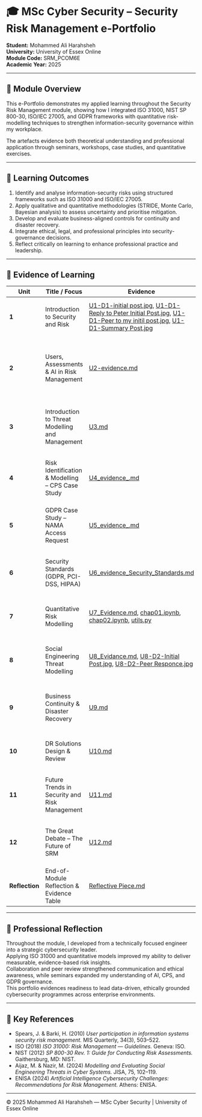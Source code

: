 # 🎓 MSc Cyber Security – Security Risk Management e-Portfolio  
**Student:** Mohammed Ali Harahsheh  
**University:** University of Essex Online  
**Module Code:** SRM_PCOM6E  
**Academic Year:** 2025  

---

## 📘 Module Overview  
This e-Portfolio demonstrates my applied learning throughout the Security Risk Management module, showing how I integrated ISO 31000, NIST SP 800-30, ISO/IEC 27005, and GDPR frameworks with quantitative risk-modelling techniques to strengthen information-security governance within my workplace.  

The artefacts evidence both theoretical understanding and professional application through seminars, workshops, case studies, and quantitative exercises.  

---

## 🎯 Learning Outcomes  
1. Identify and analyse information-security risks using structured frameworks such as ISO 31000 and ISO/IEC 27005.  
2. Apply qualitative and quantitative methodologies (STRIDE, Monte Carlo, Bayesian analysis) to assess uncertainty and prioritise mitigation.  
3. Develop and evaluate business-aligned controls for continuity and disaster recovery.  
4. Integrate ethical, legal, and professional principles into security-governance decisions.  
5. Reflect critically on learning to enhance professional practice and leadership.  

---

## 🧩 Evidence of Learning  

| Unit | Title / Focus | Evidence | Key Learning |
|------|----------------|-----------|--------------|
| **1** | Introduction to Security and Risk | [U1-D1-initial post.jpg](U1/U1-D1-initial%20post.jpg), [U1-D1-Reply to Peter Initial Post.jpg](U1/U1-D1-Reply%20to%20Peter%20Initial%20Post.jpg), [U1-D1-Peer to my initil post.jpg](U1/U1-D1-Peer%20to%20my%20initil%20post.jpg), [U1-D1-Summary Post.jpg](U1/U1-D1-Summary%20Post.jpg) | Defined risk concepts and introduced the Risk Management Process (RMP). |
| **2** | Users, Assessments & AI in Risk Management | [U2-evidence.md](U2/U2-evidence.md) | Analysed Spears & Barki (2010); explored qualitative vs quantitative assessments and AI-driven analytics. |
| **3** | Introduction to Threat Modelling and Management | [U3.md](U3/U3.md) | Compared STRIDE, DREAD, Attack Trees, and PASTA; applied hybrid analysis for proactive risk identification. |
| **4** | Risk Identification & Modelling – CPS Case Study | [U4_evidence_.md](U4/U4_evidence_.md) | Applied threat-modelling techniques to cyber-physical systems using STRIDE & DFD. |
| **5** | GDPR Case Study – NAMA Access Request | [U5_evidence_.md](U5/U5_evidence_.md) | Examined lawful-processing exemptions (Art 6 & 15 GDPR) and compliance improvements. |
| **6** | Security Standards (GDPR, PCI-DSS, HIPAA) | [U6_evidence_Security_Standards.md](U6/U6_evidence_Security_Standards.md) | Compared overlapping standards and created unified compliance recommendations. |
| **7** | Quantitative Risk Modelling | [U7_Evidence.md](U7/U7_Evidence.md), [chap01.ipynb](U7/chap01.ipynb), [chap02.ipynb](U7/chap02.ipynb), [utils.py](U7/utils.py) | Built Monte Carlo simulations and Bayesian models for data-driven risk estimation. |
| **8** | Social Engineering Threat Modelling | [U8_Evidance.md](U8/U8_Evidance.md), [U8-D2-Initial Post.jpg](U8/U8-D2-Initial%20Post.jpg), [U8-D2-Peer Responce.jpg](U8/U8-D2-Peer%20Responce.jpg) | Combined Attack Tree & Markov Chain methods (Aijaz & Nazir 2024) to quantify SETs. |
| **9** | Business Continuity & Disaster Recovery | [U9.md](U9/U9.md) | Designed BC/DR strategies integrating RTO/RPO metrics and recovery testing. |
| **10** | DR Solutions Design & Review | [U10.md](U10/U10.md) | Linked Bow-Tie Risk Analysis to DR planning and validated RTO/RPO metrics. |
| **11** | Future Trends in Security and Risk Management | [U11.md](U11/U11.md) | Evaluated AI, Zero Trust, RegTech, Quantum Security, and ESG trends shaping future SRM. |
| **12** | The Great Debate – The Future of SRM | [U12.md](U12/U12.md) | Evaluated AI & ML impact on SRM; analysed ethical governance and predictive analytics. |
| **Reflection** | End-of-Module Reflection & Evidence Table | [Reflective Piece.md](Final/Reflective%20Piece.md) | Synthesised learning via Rolfe (2001) model and mapped evidence to outcomes. |

---

## 🧠 Professional Reflection  
Throughout the module, I developed from a technically focused engineer into a strategic cybersecurity leader.  
Applying ISO 31000 and quantitative models improved my ability to deliver measurable, evidence-based risk insights.  
Collaboration and peer review strengthened communication and ethical awareness, while seminars expanded my understanding of AI, CPS, and GDPR governance.  
This portfolio evidences readiness to lead data-driven, ethically grounded cybersecurity programmes across enterprise environments.  

---

## 🧾 Key References  
- Spears, J. & Barki, H. (2010) *User participation in information systems security risk management.* MIS Quarterly, 34(3), 503–522.  
- ISO (2018) *ISO 31000: Risk Management — Guidelines.* Geneva: ISO.  
- NIST (2012) *SP 800-30 Rev. 1: Guide for Conducting Risk Assessments.* Gaithersburg, MD: NIST.  
- Aijaz, M. & Nazir, M. (2024) *Modelling and Evaluating Social Engineering Threats in Cyber Systems.* JISA, 75, 102–119.  
- ENISA (2024) *Artificial Intelligence Cybersecurity Challenges: Recommendations for Risk Management.* Athens: ENISA.  

---

© 2025 Mohammed Ali Harahsheh — MSc Cyber Security | University of Essex Online  
